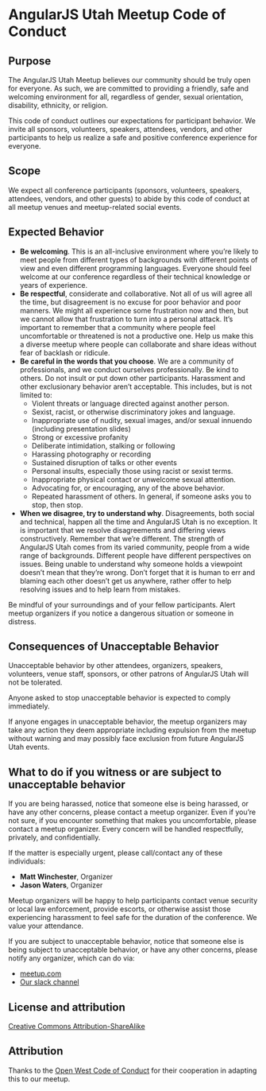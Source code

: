AngularJS Utah Meetup Code of Conduct
=====================================

## Purpose

The AngularJS Utah Meetup believes our community should be truly open for everyone. As such, we are committed to providing a friendly, safe and welcoming environment for all, regardless of gender, sexual orientation, disability, ethnicity, or religion.

This code of conduct outlines our expectations for participant behavior. We invite all sponsors, volunteers, speakers, attendees, vendors, and other participants to help us realize a safe and positive conference experience for everyone.

## Scope

We expect all conference participants (sponsors, volunteers, speakers, attendees, vendors, and other guests) to abide by this code of conduct at all meetup venues and meetup-related social events.

## Expected Behavior

* **Be welcoming**. This is an all-inclusive environment where you’re likely to meet people from different types of backgrounds with different points of view and even different programming languages. Everyone should feel welcome at our conference regardless of their technical knowledge or years of experience.
* **Be respectful**, considerate and collaborative. Not all of us will agree all the time, but disagreement is no excuse for poor behavior and poor manners. We might all experience some frustration now and then, but we cannot allow that frustration to turn into a personal attack. It’s important to remember that a community where people feel uncomfortable or threatened is not a productive one. Help us make this a diverse meetup where people can collaborate and share ideas without fear of backlash or ridicule.
* **Be careful in the words that you choose**. We are a community of professionals, and we conduct ourselves professionally. Be kind to others. Do not insult or put down other participants. Harassment and other exclusionary behavior aren’t acceptable. This includes, but is not limited to:
  * Violent threats or language directed against another person.
  * Sexist, racist, or otherwise discriminatory jokes and language.
  * Inappropriate use of nudity, sexual images, and/or sexual innuendo (including presentation slides)
  * Strong or excessive profanity
  * Deliberate intimidation, stalking or following
  * Harassing photography or recording
  * Sustained disruption of talks or other events
  * Personal insults, especially those using racist or sexist terms.
  * Inappropriate physical contact or unwelcome sexual attention.
  * Advocating for, or encouraging, any of the above behavior.
  * Repeated harassment of others. In general, if someone asks you to stop, then stop.
* **When we disagree, try to understand why**. Disagreements, both social and technical, happen all the time and AngularJS Utah is no exception. It is important that we resolve disagreements and differing views constructively. Remember that we’re different. The strength of AngularJS Utah comes from its varied community, people from a wide range of backgrounds. Different people have different perspectives on issues. Being unable to understand why someone holds a viewpoint doesn’t mean that they’re wrong. Don’t forget that it is human to err and blaming each other doesn’t get us anywhere, rather offer to help resolving issues and to help learn from mistakes.

Be mindful of your surroundings and of your fellow participants. Alert meetup organizers if you notice a dangerous situation or someone in distress.

## Consequences of Unacceptable Behavior

Unacceptable behavior by other attendees, organizers, speakers, volunteers, venue staff, sponsors, or other patrons of AngularJS Utah will not be tolerated.

Anyone asked to stop unacceptable behavior is expected to comply immediately.

If anyone engages in unacceptable behavior, the meetup organizers may take any action they deem appropriate including expulsion from the meetup without warning and may possibly face exclusion from future AngularJS Utah events.

## What to do if you witness or are subject to unacceptable behavior

If you are being harassed, notice that someone else is being harassed, or have any other concerns, please contact a meetup organizer. Even if you’re not sure, if you encounter something that makes you uncomfortable, please contact a meetup organizer. Every concern will be handled respectfully, privately, and confidentially.

If the matter is especially urgent, please call/contact any of these individuals:

* **Matt Winchester**, Organizer
* **Jason Waters**, Organizer

Meetup organizers will be happy to help participants contact venue security or local law enforcement, provide escorts, or otherwise assist those experiencing harassment to feel safe for the duration of the conference. We value your attendance.

If you are subject to unacceptable behavior, notice that someone else is being subject to unacceptable behavior, or have any other concerns, please notify any organizer, which can do via:

* [meetup.com](http://www.meetup.com/AngularJS-Utah/members/?op=leaders)
* [Our slack channel](https://angularjsutah.slack.com)

## License and attribution

[Creative Commons Attribution-ShareAlike](http://creativecommons.org/licenses/by-sa/3.0/)

## Attribution

Thanks to the [Open West Code of Conduct](https://www.openwest.org/code-of-conduct/) for their cooperation in
adapting this to our meetup.
